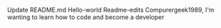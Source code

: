 Update README.md
Hello-world
Readme-edits
Compurergeek1989, I'm wanting to learn how to code and become a developer
